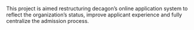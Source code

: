 This project is aimed restructuring decagon’s online application system to reflect the organization’s status, improve applicant experience and fully centralize the admission process. 
